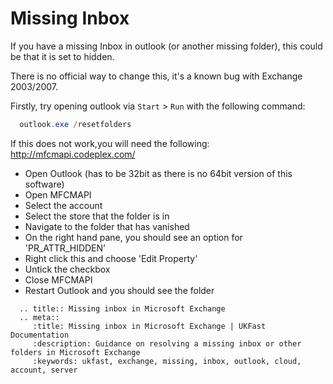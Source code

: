 # Missing Inbox

If you have a missing Inbox in outlook (or another missing folder), this could be that it is set to hidden.

There is no official way to change this, it's a known bug with Exchange 2003/2007.

Firstly, try opening outlook via `Start` > `Run` with the following command:

```powershell
  outlook.exe /resetfolders
```


If this does not work,you will need the following:
<http://mfcmapi.codeplex.com/>

* Open Outlook (has to be 32bit as there is no 64bit version of this software)
* Open MFCMAPI
* Select the account
* Select the store that the folder is in
* Navigate to the folder that has vanished
* On the right hand pane, you should see an option for 'PR_ATTR_HIDDEN'
* Right click this and choose 'Edit Property'
* Untick the checkbox
* Close MFCMAPI
* Restart Outlook and you should see the folder

```eval_rst
  .. title:: Missing inbox in Microsoft Exchange
  .. meta::
     :title: Missing inbox in Microsoft Exchange | UKFast Documentation
     :description: Guidance on resolving a missing inbox or other folders in Microsoft Exchange
     :keywords: ukfast, exchange, missing, inbox, outlook, cloud, account, server
